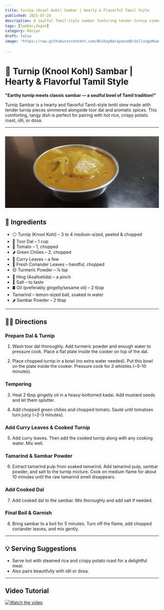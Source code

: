 ```yaml
---
title: Turnip (Knool Kohl) Sambar | Hearty & Flavorful Tamil Style  
published: 2025-07-28  
description: A soulful Tamil-style sambar featuring tender turnip simmered with toor dal, tamarind, and aromatic spices. Perfect with rice, idli, or dosa.  
tags: [Sambar,Vegan]  
category: Recipe  
draft: false  
image: "https://raw.githubusercontent.com/AkshayNarayananB/SollungoMaami/master/images/turnip.jpg" 
  
---
```


# 🌿 Turnip (Knool Kohl) Sambar | Hearty & Flavorful Tamil Style

**"Earthy turnip meets classic sambar — a soulful bowl of Tamil tradition!"**

Turnip Sambar is a hearty and flavorful Tamil-style lentil stew made with tender turnip pieces simmered alongside toor dal and aromatic spices. This comforting, tangy dish is perfect for pairing with hot rice, crispy potato roast, idli, or dosa.

---
![turnip](https://raw.githubusercontent.com/AkshayNarayananB/SollungoMaami/master/images/turnip.jpg)
---
## 📝 Ingredients

- ⚪ Turnip (Knool Kohl) – 3 to 4 medium-sized, peeled & chopped  
- 🌾 Toor Dal – 1 cup  
- 🍅 Tomato – 1, chopped  
- 🌶️ Green Chilies – 2, chopped  
- 🌿 Curry Leaves – a few  
- 🌿 Fresh Coriander Leaves – handful, chopped  
- 🟡 Turmeric Powder – ¼ tsp  
- 🔸 Hing (Asafoetida) – a pinch  
- 🧂 Salt – to taste  
- 🛢️ Oil (preferably gingelly/sesame oil) – 2 tbsp  
- Tamarind – lemon-sized ball, soaked in water  
- 🌶️ Sambar Powder – 2 tbsp  

---

## 👩‍🍳 Directions

### Prepare Dal & Turnip  
1. Wash toor dal thoroughly. Add turmeric powder and enough water to pressure cook. Place a flat plate inside the cooker on top of the dal.  

2. Place chopped turnip in a bowl (no extra water needed). Put this bowl on the plate inside the cooker. Pressure cook for 3 whistles (~5–10 minutes).

### Tempering  
3. Heat 2 tbsp gingelly oil in a heavy-bottomed kadai. Add mustard seeds and let them splutter.  

4. Add chopped green chilies and chopped tomato. Sauté until tomatoes turn juicy (~2–3 minutes).

### Add Curry Leaves & Cooked Turnip  
5. Add curry leaves. Then add the cooked turnip along with any cooking water. Mix well.

### Tamarind & Sambar Powder  
6. Extract tamarind pulp from soaked tamarind. Add tamarind pulp, sambar powder, and salt to the turnip mixture. Cook on medium flame for about 10 minutes until the raw tamarind smell disappears.

### Add Cooked Dal  
7. Add cooked dal to the sambar. Mix thoroughly and add salt if needed.

### Final Boil & Garnish  
8. Bring sambar to a boil for 5 minutes. Turn off the flame, add chopped coriander leaves, and mix gently.

---

## 💡 Serving Suggestions

- Serve hot with steamed rice and crispy potato roast for a delightful meal.  
- Also pairs beautifully with idli or dosa.

---


## Video Tutorial

[![Watch the video](https://img.youtube.com/vi/VIDEO_ID/0.jpg)](https://youtu.be/sS-CHSLoq8M?si=NtbPHOdErnHMH3fY)
